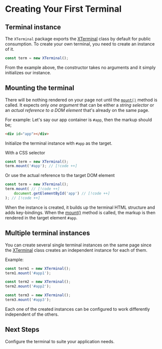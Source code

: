 # Creating Your First Terminal

## Terminal instance

The `XTerminal` package exports the [XTerminal](../api/index.md) class by default for public consumption.
To create your own terminal, you need to create an instance of it.

```js
const term = new XTerminal();
```

From the example above, the constructor takes no arguments and it simply initializes our instance.

## Mounting the terminal

There will be nothing rendered on your page not until the [`mount()`](../api/index.md) method is called. 
It expects only _one argument_ that can be either a _string selector_ or an _actual reference to a DOM element_ 
that's already on the same page.

For example: Let's say our app container is `#app`, then the markup should be;

```html
<div id="app"></div>
```

Initialize the terminal instance with `#app` as the target.

With a CSS selector

```js
const term = new XTerminal();
term.mount('#app'); // [!code ++]
```

Or use the actual reference to the target DOM element

```js
const term = new XTerminal();
term.mount( // [!code ++]
    document.getElementById('app') // [!code ++]
); // [!code ++]
```

When the instance is created, it builds up the terminal HTML structure and adds key-bindings.
When the [mount()](../api/index.md) method is called, the markup is then rendered in the target element `#app`.

## Multiple terminal instances

You can create several single terminal instances on the same page since the [XTerminal](../api/index.md) class creates an independent instance for each of them.

Example:

```js
const term1 = new XTerminal();
term1.mount('#app1');

const term2 = new XTerminal();
term2.mount('#app2');

const term3 = new XTerminal();
term3.mount('#app3');
```

Each one of the created instances can be configured to work differently independent of the others.

## Next Steps

Configure the terminal to suite your application needs.
